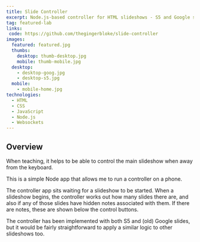 ```yaml
---
title: Slide Controller
excerpt: Node.js-based controller for HTML slideshows - S5 and Google slides
tag: featured-lab
links:
 code: https://github.com/thegingerbloke/slide-controller
images:
  featured: featured.jpg
  thumbs:
    desktop: thumb-desktop.jpg
    mobile: thumb-mobile.jpg
  desktop:
    - desktop-goog.jpg
    - desktop-s5.jpg
  mobile:
    - mobile-home.jpg
technologies:
  - HTML
  - CSS
  - JavaScript
  - Node.js
  - Websockets
---
```


## Overview

When teaching, it helps to be able to control the main slideshow when away from the keyboard.

This is a simple Node app that allows me to run a controller on a phone.

The controller app sits waiting for a slideshow to be started. When a slideshow begins, the controller works out how many slides there are, and also if any of those slides have hidden notes associated with them. If there are notes, these are shown below the control buttons.

The controller has been implemented with both S5 and (old) Google slides, but it would be fairly straightforward to apply a similar logic to other slideshows too.

